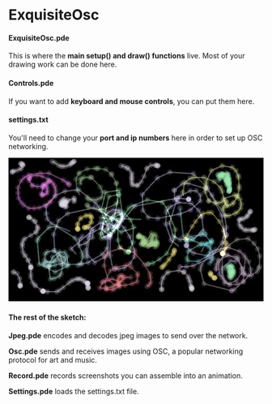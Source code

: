 # ExquisiteOsc

#### ExquisiteOsc.pde
This is where the <b>main setup() and draw() functions</b> live. Most of your drawing work can be done here.

#### Controls.pde
If you want to add <b>keyboard and mouse controls</b>, you can put them here.

#### settings.txt
You'll need to change your <b>port and ip numbers</b> here in order to set up OSC networking.

<img src="./docs/images/test.jpg">

#### The rest of the sketch:

<b>Jpeg.pde</b> encodes and decodes jpeg images to send over the network.<br>

<b>Osc.pde</b> sends and receives images using OSC, a popular networking protocol for art and music.<br>

<b>Record.pde</b> records screenshots you can assemble into an animation.<br>

<b>Settings.pde</b> loads the settings.txt file.<br>